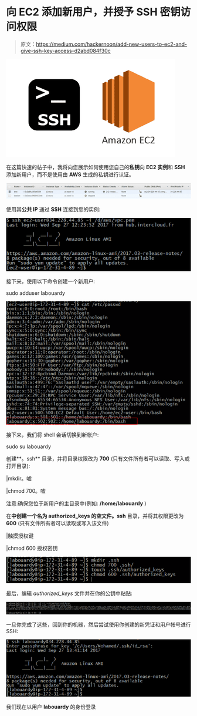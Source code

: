 # 向 EC2 添加新用户，并授予 SSH 密钥访问权限

> 原文：<https://medium.com/hackernoon/add-new-users-to-ec2-and-give-ssh-key-access-d2abd084f30c>

![](img/7cec94716b9da03a17fe7e9eac8ce6e1.png)

在这篇快速的帖子中，我将向您展示如何使用您自己的**私钥**向 **EC2 实例**和 **SSH** 添加新用户，而不是使用由 **AWS** 生成的私钥进行认证。

![](img/47357809b8fca7d248fc9a12d10fd62a.png)

使用其**公共 IP** 通过 **SSH** 连接到您的实例:

![](img/c7df795da920b4f7bdaa272a19c3e8c0.png)

接下来，使用以下命令创建一个新用户:

sudo adduser labouardy

![](img/01c822f35cbce0e6f0f8163d2798578e.png)

接下来，我们将 shell 会话切换到新帐户:

sudo su labouardy

创建**。ssh** 目录，并将目录权限改为 **700** (只有文件所有者可以读取、写入或打开目录):

|mkdir。嘘

|chmod 700。嘘

注意:确保您位于新用户的主目录中(例如: **/home/labouardy** )

在**中创建一个名为 **authorized_keys** 的空文件。ssh** 目录，并将其权限更改为 **600** (只有文件所有者可以读取或写入该文件)

|触摸授权键

|chmod 600 授权密钥

![](img/daca524e8eb01d9e915552fc7e5646cb.png)

最后，编辑 *authorized_keys* 文件并在你的公钥中粘贴:

![](img/41a890eb879f788b6156d364f5bd17c5.png)

一旦你完成了这些，回到你的机器，然后尝试使用你创建的新凭证和用户帐号进行 SSH:

![](img/c59e5a0ab7e2cf8ac27b29ab4ccbe59c.png)

我们现在以用户 **labouardy** 的身份登录